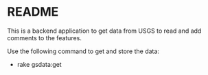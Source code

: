 # README

This is a backend application to get data from USGS to read and add comments to the features.

Use the following command to get and store the data:
- rake gsdata:get
